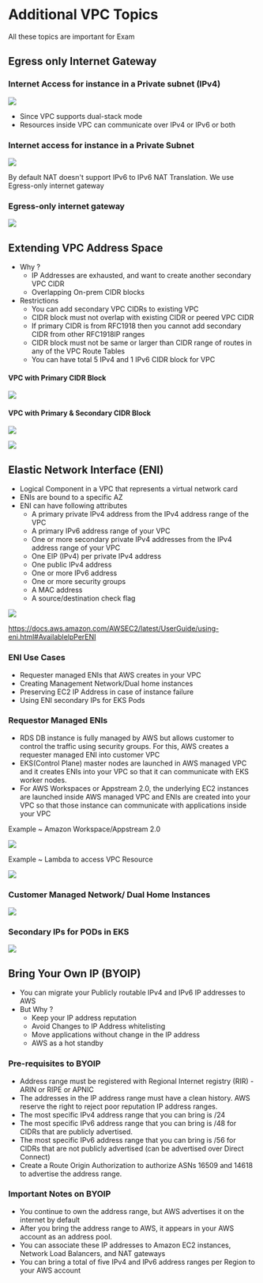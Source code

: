 # Additional VPC Topics

All these topics are important for Exam

## Egress only Internet Gateway

### Internet Access for instance in a Private subnet (IPv4)

![](assets/Pasted%20image%2020251025161501.png)

- Since VPC supports dual-stack mode
- Resources inside VPC can communicate over IPv4 or IPv6 or both

### Internet access for instance in a Private Subnet

![](assets/Pasted%20image%2020251025161623.png)

By default NAT doesn't support IPv6 to IPv6 NAT Translation. We use Egress-only internet gateway

### Egress-only internet gateway

![](assets/Pasted%20image%2020251025161724.png)

## Extending VPC Address Space

- Why ?
    - IP Addresses are exhausted, and want to create another secondary VPC CIDR
    - Overlapping On-prem CIDR blocks
- Restrictions
    - You can add secondary VPC CIDRs to existing VPC
    - CIDR block must not overlap with existing CIDR or peered VPC CIDR
    - If primary CIDR is from RFC1918 then you cannot add secondary CIDR from other RFC1918IP ranges
    - CIDR block must not be same or larger than CIDR range of routes in any of the VPC Route Tables
    - You can have total 5 IPv4 and 1 IPv6 CIDR block for VPC

#### VPC with Primary CIDR Block

![](assets/Pasted%20image%2020251025163005.png)

#### VPC with Primary & Secondary CIDR Block

![](assets/Pasted%20image%2020251025163042.png)

![](assets/Pasted%20image%2020251025163119.png)

## Elastic Network Interface (ENI)

- Logical Component in a VPC that represents a virtual network card
- ENIs are bound to a specific AZ
- ENI can have following attributes
    - A primary private IPv4 address from the IPv4 address range of the VPC
    - A primary IPv6 address range of your VPC
    - One or more secondary private IPv4 addresses from the IPv4 address range of your VPC
    - One EIP (IPv4) per private IPv4 address
    - One public IPv4 address
    - One or more IPv6 address
    - One or more security groups
    - A MAC address
    - A source/destination check flag

![](assets/Pasted%20image%2020251025163639.png)

https://docs.aws.amazon.com/AWSEC2/latest/UserGuide/using-eni.html#AvailablelpPerENI

### ENI Use Cases

- Requester managed ENIs that AWS creates in your VPC
- Creating Management Network/Dual home instances
- Preserving EC2 IP Address in case of instance failure
- Using ENI secondary IPs for EKS Pods

### Requestor Managed ENIs

- RDS DB instance is fully managed by AWS but allows customer to control the traffic using security groups. For this, AWS creates a requester managed ENI into customer VPC
- EKS(Control Plane) master nodes are launched in AWS managed VPC and it creates ENIs into your VPC so that it can communicate with EKS worker nodes.
- For AWS Workspaces or Appstream 2.0, the underlying EC2 instances are launched inside AWS managed VPC and ENIs are created into your VPC so that those instance can communicate with applications inside your VPC

Example ~ Amazon Workspace/Appstream 2.0

![](assets/Pasted%20image%2020251025164306.png)

Example ~ Lambda to access VPC Resource

![](assets/Pasted%20image%2020251025164334.png)

### Customer Managed Network/ Dual Home Instances

![](assets/Pasted%20image%2020251025164355.png)

### Secondary IPs for PODs in EKS

![](assets/Pasted%20image%2020251025164444.png)

## Bring Your Own IP (BYOIP)

- You can migrate your Publicly routable IPv4 and IPv6 IP addresses to AWS
- But Why ?
    - Keep your IP address reputation
    - Avoid Changes to IP Address whitelisting
    - Move applications without change in the IP address
    - AWS as a hot standby

### Pre-requisites to BYOIP

- Address range must be registered with Regional Internet registry (RIR) - ARIN or RIPE or APNIC
- The addresses in the IP address range must have a clean history. AWS reserve the right to reject poor reputation IP address ranges.
- The most specific IPv4 address range that you can bring is /24
- The most specific IPv6 address range that you can bring is /48 for CIDRs that are publicly advertised.
- The most specific IPv6 address range that you can bring is /56 for CIDRs that are not publicly advertised (can be advertised over Direct Connect)
- Create a Route Origin Authorization to authorize ASNs 16509 and 14618 to advertise the address range.

### Important Notes on BYOIP

- You continue to own the address range, but AWS advertises it on the internet by default
- After you bring the address range to AWS, it appears in your AWS account as an address pool.
- You can associate these IP addresses to Amazon EC2 instances, Network Load Balancers, and NAT gateways
- You can bring a total of five IPv4 and IPv6 address ranges per Region to your AWS account
